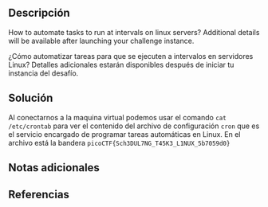## Descripción
How to automate tasks to run at intervals on linux servers? Additional details will be available after launching your challenge instance.

¿Cómo automatizar tareas para que se ejecuten a intervalos en servidores Linux? Detalles adicionales estarán disponibles después de iniciar tu instancia del desafío.
## Solución
Al conectarnos a la maquina virtual podemos usar el comando `cat /etc/crontab`
para ver el contenido del archivo de configuración `cron` que es el servicio encargado de programar tareas automáticas en Linux. En el archivo está la bandera `picoCTF{Sch3DUL7NG_T45K3_L1NUX_5b7059d0}`
## Notas adicionales

## Referencias
